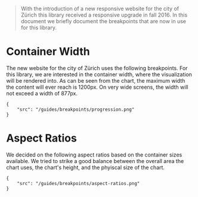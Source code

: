 > With the introduction of a new responsive website for the city of Zürich this library received a
> responsive upgrade in fall 2016. In this document we briefly document the breakpoints that are now
> in use for this library.

# Container Width

The new website for the city of Zürich uses the following breakpoints. For this library, we are
interested in the container width, where the visualization will be rendered into. As can be seen
from the chart, the maximum width the content will ever reach is 1200px. On very wide screens, the
width will not exceed a width of 877px.

```image|plain
{
    "src": "/guides/breakpoints/progression.png"
}
```

# Aspect Ratios

We decided on the following aspect ratios based on the container sizes available. We tried to strike
a good balance between the overall area the chart uses, the chart's height, and the phyiscal size of
the chart.

```image|plain
{
    "src": "/guides/breakpoints/aspect-ratios.png"
}
```
